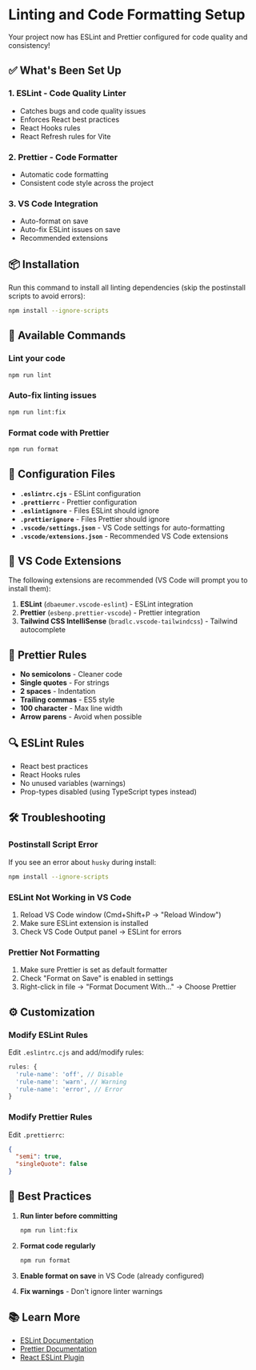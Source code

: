 # Linting and Code Formatting Setup

Your project now has ESLint and Prettier configured for code quality and consistency!

## ✅ What's Been Set Up

### 1. **ESLint** - Code Quality Linter

- Catches bugs and code quality issues
- Enforces React best practices
- React Hooks rules
- React Refresh rules for Vite

### 2. **Prettier** - Code Formatter

- Automatic code formatting
- Consistent code style across the project

### 3. **VS Code Integration**

- Auto-format on save
- Auto-fix ESLint issues on save
- Recommended extensions

## 📦 Installation

Run this command to install all linting dependencies (skip the postinstall scripts to avoid errors):

```bash
npm install --ignore-scripts
```

## 🚀 Available Commands

### Lint your code

```bash
npm run lint
```

### Auto-fix linting issues

```bash
npm run lint:fix
```

### Format code with Prettier

```bash
npm run format
```

## 📁 Configuration Files

- **`.eslintrc.cjs`** - ESLint configuration
- **`.prettierrc`** - Prettier configuration
- **`.eslintignore`** - Files ESLint should ignore
- **`.prettierignore`** - Files Prettier should ignore
- **`.vscode/settings.json`** - VS Code settings for auto-formatting
- **`.vscode/extensions.json`** - Recommended VS Code extensions

## 🔧 VS Code Extensions

The following extensions are recommended (VS Code will prompt you to install them):

1. **ESLint** (`dbaeumer.vscode-eslint`) - ESLint integration
2. **Prettier** (`esbenp.prettier-vscode`) - Prettier integration
3. **Tailwind CSS IntelliSense** (`bradlc.vscode-tailwindcss`) - Tailwind autocomplete

## 🎨 Prettier Rules

- **No semicolons** - Cleaner code
- **Single quotes** - For strings
- **2 spaces** - Indentation
- **Trailing commas** - ES5 style
- **100 character** - Max line width
- **Arrow parens** - Avoid when possible

## 🔍 ESLint Rules

- React best practices
- React Hooks rules
- No unused variables (warnings)
- Prop-types disabled (using TypeScript types instead)

## 🛠️ Troubleshooting

### Postinstall Script Error

If you see an error about `husky` during install:

```bash
npm install --ignore-scripts
```

### ESLint Not Working in VS Code

1. Reload VS Code window (Cmd+Shift+P → "Reload Window")
2. Make sure ESLint extension is installed
3. Check VS Code Output panel → ESLint for errors

### Prettier Not Formatting

1. Make sure Prettier is set as default formatter
2. Check "Format on Save" is enabled in settings
3. Right-click in file → "Format Document With..." → Choose Prettier

## ⚙️ Customization

### Modify ESLint Rules

Edit `.eslintrc.cjs` and add/modify rules:

```js
rules: {
  'rule-name': 'off', // Disable
  'rule-name': 'warn', // Warning
  'rule-name': 'error', // Error
}
```

### Modify Prettier Rules

Edit `.prettierrc`:

```json
{
  "semi": true,
  "singleQuote": false
}
```

## 🎯 Best Practices

1. **Run linter before committing**

   ```bash
   npm run lint:fix
   ```

2. **Format code regularly**

   ```bash
   npm run format
   ```

3. **Enable format on save** in VS Code (already configured)

4. **Fix warnings** - Don't ignore linter warnings

## 📚 Learn More

- [ESLint Documentation](https://eslint.org/docs/latest/)
- [Prettier Documentation](https://prettier.io/docs/en/)
- [React ESLint Plugin](https://github.com/jsx-eslint/eslint-plugin-react)
